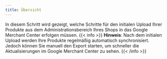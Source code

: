 ```yaml
---
title: Übersicht
---
```


In diesem Schritt wird gezeigt, welche Schritte für den initialen Upload Ihrer Produkte aus dem Administrationsbereich Ihres Shops in das Google Merchant Center erfolgen müssen.
{{< info >}}
**Hinweis**: Nach dem initialen Upload werden Ihre Produkte regelmäßig automatisch synchronisiert. Jedoch können Sie manuell den Export starten, um schneller die Aktualisierungen im Google Merchant Center zu sehen.
{{< /info >}}